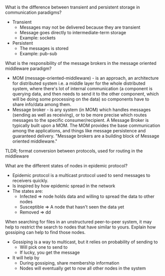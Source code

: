 What is the difference between transient and persistent storage in communication paradigms?
- Transient 
  - Messages may not be delivered because they are transient 
  - Message goes directly to intermediate-term storage 
  - Example: sockets 
- Persistent  
  - The messages is stored
  - Example: pub-sub 



What is the responsibility of the message brokers in the message oriented middleware paradigm?

- MOM (message-oriented-middleware) - is an approach, an architecture for distributed system i.e. a middle layer for the whole distributed system, where there's lot of internal communication (a component is querying data, and then needs to send it to the other component, which will be doing some processing on the data) so components have to share info/data among them.
- Message broker - is any system (in MOM) which handles messages (sending as well as receiving), or to be more precise which routes messages to the specific consumer/recipient. A Message Broker is typically built upon a MOM. The MOM provides the base communication among the applications, and things like message persistence and guaranteed delivery. "Message brokers are a building block of Message oriented middleware."

TLDR; format conversion between protocols, used for routing in the middleware


What are the different states of nodes in epidemic protocol?
- Epidemic protocol is a multicast protocol used to send messages to receivers quickly. 
- Is inspired by how epidemic spread in the network  
- The states are: 
  - Infected => node holds data and willing to spread the data to other nodes
  - Susceptible => A node that hasn't seen the data yet
  - Removed => dd


When searching for files in an unstructured peer-to-peer system, it may help to restrict the search to nodes that have similar to yours. Explain how gossiping can help to find those nodes.

- Gossiping is a way to multicast, but it relies on probability of sending to
  - Will pick one to send to
  - If lucky, you get the message
- It will help by
  - During gossiping, share membership information 
  - Nodes will eventually get to now all other nodes in the system